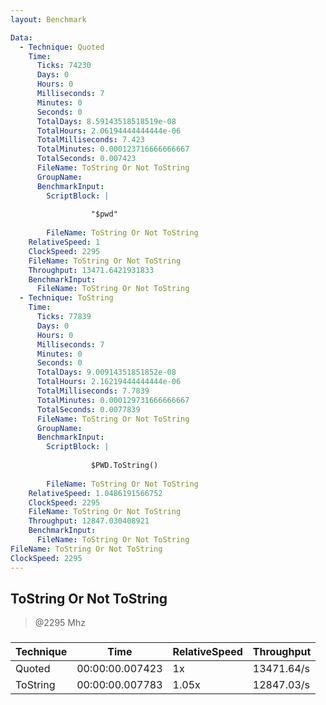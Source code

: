 ```yaml
---
layout: Benchmark

Data: 
  - Technique: Quoted
    Time: 
      Ticks: 74230
      Days: 0
      Hours: 0
      Milliseconds: 7
      Minutes: 0
      Seconds: 0
      TotalDays: 8.59143518518519e-08
      TotalHours: 2.06194444444444e-06
      TotalMilliseconds: 7.423
      TotalMinutes: 0.000123716666666667
      TotalSeconds: 0.007423
      FileName: ToString Or Not ToString
      GroupName: 
      BenchmarkInput: 
        ScriptBlock: |
          
                  "$pwd"
              
        FileName: ToString Or Not ToString
    RelativeSpeed: 1
    ClockSpeed: 2295
    FileName: ToString Or Not ToString
    Throughput: 13471.6421931833
    BenchmarkInput: 
      FileName: ToString Or Not ToString
  - Technique: ToString
    Time: 
      Ticks: 77839
      Days: 0
      Hours: 0
      Milliseconds: 7
      Minutes: 0
      Seconds: 0
      TotalDays: 9.00914351851852e-08
      TotalHours: 2.16219444444444e-06
      TotalMilliseconds: 7.7839
      TotalMinutes: 0.000129731666666667
      TotalSeconds: 0.0077839
      FileName: ToString Or Not ToString
      GroupName: 
      BenchmarkInput: 
        ScriptBlock: |
          
                  $PWD.ToString()
              
        FileName: ToString Or Not ToString
    RelativeSpeed: 1.0486191566752
    ClockSpeed: 2295
    FileName: ToString Or Not ToString
    Throughput: 12847.030408921
    BenchmarkInput: 
      FileName: ToString Or Not ToString
FileName: ToString Or Not ToString
ClockSpeed: 2295
---
```

ToString Or Not ToString
------------------------
> @2295 Mhz


### 


|Technique|Time           |RelativeSpeed|Throughput|
|---------|---------------|-------------|----------|
|Quoted   |00:00:00.007423|1x           |13471.64/s|
|ToString |00:00:00.007783|1.05x        |12847.03/s|
